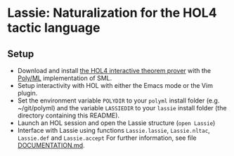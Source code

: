 # Lassie: Naturalization for the HOL4 tactic language

## Setup

- Download and install [the HOL4 interactive theorem prover](https://hol-theorem-prover.org/) with the [Poly/ML](https://polyml.org/) implementation of SML.
- Setup interactivity with HOL with either the Emacs mode or the Vim plugin.
- Set the environment variable `POLYDIR` to your `polyml` install folder (e.g. ~/git/polyml) and the variable `LASSIEDIR` to your `lassie` install folder (the directory containing this README).
- Launch an HOL session and open the Lassie structure (`open Lassie`)
- Interface with Lassie using functions `Lassie.lassie`, `Lassie.nltac`, `Lassie.def` and `Lassie.accept`
For further information, see file [DOCUMENTATION.md](DOCUMENTATION.md).
